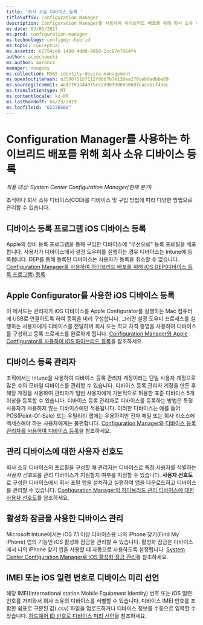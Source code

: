 ```yaml
---
title: '회사 소유 디바이스 등록 '
titleSuffix: Configuration Manager
description: Configuration Manager를 사용하여 하이브리드 배포를 위해 회사 소유 디바이스를 등록하는 다양한 방법을 알아봅니다.
ms.date: 03/05/2017
ms.prod: configuration-manager
ms.technology: configmgr-hybrid
ms.topic: conceptual
ms.assetid: e2754ce6-1460-4ddd-9050-2cc87e7964f4
author: aczechowski
ms.author: aaroncz
manager: dougeby
ms.collection: M365-identity-device-management
ms.openlocfilehash: a3586f51b7112f8667b7e120ea278ceb9adbbe89
ms.sourcegitcommit: 4e47f63a449f5cc2d90f9d68500dfcacab1f4dac
ms.translationtype: MT
ms.contentlocale: ko-KR
ms.lasthandoff: 04/23/2019
ms.locfileid: "62226560"
---
```

# <a name="enroll-company-owned-devices-for-hybrid-deployments-with-configuration-manager"></a>Configuration Manager를 사용하는 하이브리드 배포를 위해 회사 소유 디바이스 등록

*적용 대상: System Center Configuration Manager(현재 분기)*

조직이나 회사 소유 디바이스(COD)를 디바이스 및 구입 방법에 따라 다양한 방법으로 관리할 수 있습니다.  

## <a name="enroll-device-enrollment-program-ios-devices"></a>디바이스 등록 프로그램 iOS 디바이스 등록  
 Apple의 장비 등록 프로그램을 통해 구입한 디바이스에 "무선으로" 등록 프로필을 배포합니다. 사용자가 디바이스에서 설정 도우미를 실행하는 경우 디바이스는 Intune에 등록됩니다.  DEP를 통해 등록된 디바이스는 사용자가 등록을 취소할 수 없습니다. [Configuration Manager를 사용하여 하이브리드 배포를 위해 iOS DEP(디바이스 등록 프로그램) 등록](../../mdm/deploy-use/ios-device-enrollment-program-for-hybrid.md)  

## <a name="enroll-ios-devices-with-apple-configurator"></a>Apple Configurator를 사용한 iOS 디바이스 등록  
 이 메서드는 관리자가 iOS 디바이스를 Apple Configurator를 실행하는 Mac 컴퓨터에 USB로 연결하도록 하여 등록을 미리 구성합니다. 그러면 설정 도우미 프로세스를 실행하는 사용자에게 디바이스를 전달하며 회사 또는 학교 자격 증명을 사용하여 디바이스를 구성하고 등록 프로세스를 완료하게 됩니다. [Configuration Manager와 Apple Configurator를 사용하여 iOS 하이브리드 등록](../../mdm/deploy-use/ios-hybrid-enrollment-using-apple-configurator.md)을 참조하세요.  

## <a name="device-enrollment-manager"></a>디바이스 등록 관리자  
 조직에서는 Intune을 사용하여 디바이스 등록 관리자 계정이라는 단일 사용자 계정으로 많은 수의 모바일 디바이스를 관리할 수 있습니다. 디바이스 등록 관리자 계정을 만든 후 해당 계정을 사용하여 관리자가 일반 사용자에게 기본적으로 허용한 표준 디바이스 5개 이상을 등록할 수 있습니다. 디바이스 등록 관리자로 디바이스를 등록하는 방법은 특정 사용자가 사용하지 않는 디바이스에만 적용됩니다. 이러한 디바이스는 예를 들어 POS(Point-Of-Sale) 또는 유틸리티 앱에는 유용하지만 전자 메일 또는 회사 리소스에 액세스해야 하는 사용자에게는 불편합니다. [Configuration Manager와 디바이스 등록 관리자를 사용하여 디바이스 등록](../../mdm/deploy-use/enroll-devices-with-device-enrollment-manager.md)을 참조하세요.  

## <a name="user-affinity-for-managed-devices"></a>관리 디바이스에 대한 사용자 선호도  
 회사 소유 디바이스의 프로필을 구성할 때 관리자는 디바이스로 특정 사용자를 식별하는 *사용자 선호도*를 관리 디바이스가 지원할지 여부를 지정할 수 있습니다. **사용자 선호도**로 구성한 디바이스에서 회사 포털 앱을 설치하고 실행하여 앱을 다운로드하고 디바이스를 관리할 수 있습니다. [Configuration Manager의 하이브리드 관리 디바이스에 대한 사용자 선호도](../../mdm/deploy-use/user-affinity-for-hybrid-managed-devices.md)를 참조하세요.  

## <a name="manage-devices-with-activation-lock"></a>활성화 잠금을 사용한 디바이스 관리  
 Microsoft Intune에서는 iOS 7.1 이상 디바이스용 나의 iPhone 찾기(Find My iPhone) 앱의 기능인 iOS 활성화 잠금을 관리할 수 있습니다. 활성화 잠금은 디바이스에서 나의 iPhone 찾기 앱을 사용할 때 자동으로 사용하도록 설정됩니다. [System Center Configuration Manager로 iOS 활성화 잠금 관리](../../mdm/deploy-use/manage-ios-activation-lock.md)를 참조하세요.

 ## <a name="predeclare-devices-with-imei-or-ios-serial-numbers"></a>IMEI 또는 iOS 일련 번호로 디바이스 미리 선언

해당 IMEI(International station Mobile Equipment Identity) 번호 또는 iOS 일련 번호를 가져와서 회사 소유의 디바이스를 식별할 수 있습니다. 디바이스 IMEI 번호를 포함한 쉼표로 구분된 값(.csv) 파일을 업로드하거나 디바이스 정보를 수동으로 입력할 수 있습니다.  [하드웨어 ID 번호로 디바이스 미리 선언](../../mdm/deploy-use/predeclare-devices-with-hardware-id.md)을 참조하세요.

